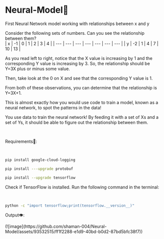 # Neural-Model👋
First Neural Network model working with relationships between x and y<br>

Consider the following sets of numbers. Can you see the relationship between them?<br>
| x   | -1  | 0   | 1   | 2   | 3   | 4   |
| --- | --- | --- | --- | --- | --- | --- |
| y   | -2  | 1   | 4   | 7   | 10  | 13  |
<br>
<p>As you read left to right, notice that the X value is increasing by 1 and the corresponding Y value is increasing by 3. So, the relationship should be Y=3X plus or minus some value.</p>

<p>Then, take look at the 0 on X and see that the corresponding Y value is 1.

From both of these observations, you can determine that the relationship is Y=3X+1.

This is almost exactly how you would use code to train a model, known as a neural network, to spot the patterns in the data!

You use data to train the neural network! By feeding it with a set of Xs and a set of Ys, it should be able to figure out the relationship between them.</p><br>

<p>Requirements📐:</p><br>

```sh
pip install google-cloud-logging
```
```sh
pip install ---upgrade protobuf
```
```sh
pip install --upgrade tensorflow
```

<p>Check if TensorFlow is installed. Run the following command in the terminal:</p><br>

```sh
python -c "import tensorflow;print(tensorflow.__version__)"
```
<p>Output👁️:</p>
(![image](https://github.com/shaman-004/Neural-Model/assets/93532515/ff1f2288-e1d9-40bd-b0d2-87bd5bfc38f7))

